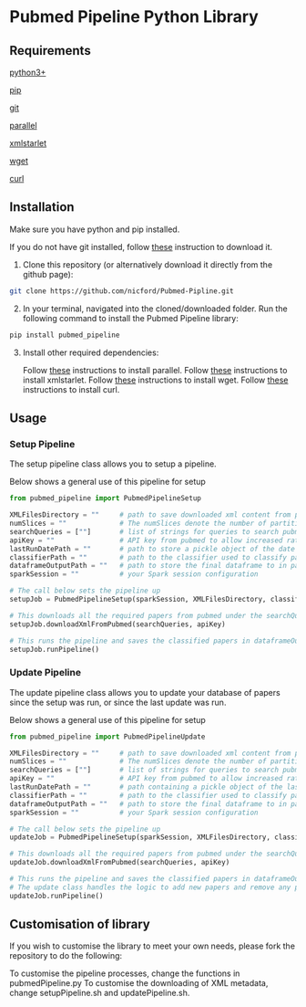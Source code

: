# Pubmed Pipeline Python Library

## Requirements

[python3+](https://www.python.org/downloads/)

[pip](https://pypi.org/project/pip/)



[git](https://git-scm.com)

[parallel](https://www.gnu.org/software/parallel/)

[xmlstarlet](http://xmlstar.sourceforge.net)

[wget](https://www.gnu.org/software/wget/)

[curl](https://curl.haxx.se)


## Installation

Make sure you have python and pip installed.

If you do not have git installed, follow [these](https://git-scm.com/downloads) instruction to download it.

1. Clone this repository (or alternatively download it directly from the github page):
```bash
git clone https://github.com/nicford/Pubmed-Pipline.git
```

2. In your terminal, navigated into the cloned/downloaded folder.
   Run the following command to install the Pubmed Pipeline library:

```bash
pip install pubmed_pipeline
```


3. Install other required dependencies:

    Follow [these](https://www.gnu.org/software/parallel/) instructions to install parallel.
    Follow [these](http://xmlstar.sourceforge.net/download.php) instructions to install xmlstarlet.
    Follow [these](https://www.gnu.org/software/wget/) instructions to install wget.
    Follow [these](https://curl.haxx.se/download.html) instructions to install curl.



## Usage
### Setup Pipeline

The setup pipeline class allows you to setup a pipeline.

Below shows a general use of this pipeline for setup

```python
from pubmed_pipeline import PubmedPipelineSetup

XMLFilesDirectory = ""     # path to save downloaded xml content from pubmed
numSlices = ""             # The numSlices denote the number of partitions the data would be parallelized to
searchQueries = [""]       # list of strings for queries to search pubmed for
apiKey = ""                # API key from pubmed to allow increased rate of requests, to avoid HTTP 429 error(see E-utilites website for how to get a key) 
lastRunDatePath = ""       # path to store a pickle object of the date when the setup is run (this is the same path to provide to the update job)
classifierPath = ""        # path to the classifier used to classify papers
dataframeOutputPath = ""   # path to store the final dataframe to in parquet form
sparkSession = ""          # your Spark session configuration

# The call below sets the pipeline up 
setupJob = PubmedPipelineSetup(sparkSession, XMLFilesDirectory, classifierPath, dataframeOutputPath, numSlices, lastRunDatePath)

# This downloads all the required papers from pubmed under the searchQueries
setupJob.downloadXmlFromPubmed(searchQueries, apiKey)

# This runs the pipeline and saves the classified papers in dataframeOutputPath
setupJob.runPipeline()
```

### Update Pipeline

The update pipeline class allows you to update your database of papers since the setup was run, or since the last update was run.

Below shows a general use of this pipeline for setup

```python
from pubmed_pipeline import PubmedPipelineUpdate

XMLFilesDirectory = ""     # path to save downloaded xml content from pubmed
numSlices = ""             # The numSlices denote the number of partitions the data would be parallelized to
searchQueries = [""]       # list of strings for queries to search pubmed for
apiKey = ""                # API key from pubmed to allow increased rate of requests, to avoid HTTP 429 error(see E-utilites website for how to get a key) 
lastRunDatePath = ""       # path containing a pickle object of the last run date (running setup job creates one)
classifierPath = ""        # path to the classifier used to classify papers
dataframeOutputPath = ""   # path to store the final dataframe to in parquet form
sparkSession = ""          # your Spark session configuration

# The call below sets the pipeline up 
updateJob = PubmedPipelineSetup(sparkSession, XMLFilesDirectory, classifierPath, dataframeOutputPath, numSlices, lastRunDatePath)

# This downloads all the required papers from pubmed under the searchQueries
updateJob.downloadXmlFromPubmed(searchQueries, apiKey)

# This runs the pipeline and saves the classified papers in dataframeOutputPath
# The update class handles the logic to add new papers and remove any papers which are no longer relevant due to any modifications
updateJob.runPipeline()
```

## Customisation of library

If you wish to customise the library to meet your own needs, please fork the repository to do the following:

To customise the pipeline processes, change the functions in pubmedPipeline.py
To customise the downloading of XML metadata, change setupPipeline.sh and updatePipeline.sh.
